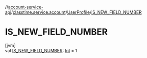 //[account-service-api](../../../index.md)/[classtime.service.account](../index.md)/[UserProfile](index.md)/[IS_NEW_FIELD_NUMBER](-i-s_-n-e-w_-f-i-e-l-d_-n-u-m-b-e-r.md)

# IS_NEW_FIELD_NUMBER

[jvm]\
val [IS_NEW_FIELD_NUMBER](-i-s_-n-e-w_-f-i-e-l-d_-n-u-m-b-e-r.md): [Int](https://kotlinlang.org/api/latest/jvm/stdlib/kotlin/-int/index.html) = 1
